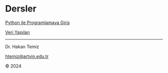 # Dersler 

[Python ile Programlamaya Giriş](Python-ile-Programlamaya-Giris)

[Veri Yapıları](Veri-Yapilari/)


___

Dr. Hakan Temiz

htemiz@artvin.edu.tr

&copy; 2024

